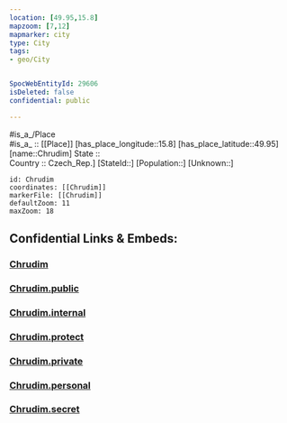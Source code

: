```yaml
---
location: [49.95,15.8] 
mapzoom: [7,12] 
mapmarker: city 
type: City
tags:
- geo/City


SpocWebEntityId: 29606
isDeleted: false
confidential: public

---
```

#is_a_/Place  
#is_a_ :: [[Place]] 
[has_place_longitude::15.8] 
[has_place_latitude::49.95] 
[name::Chrudim] 
State ::  
Country :: Czech_Rep.] 
[StateId::] 
[Population::] 
[Unknown::] 


```leaflet
id: Chrudim
coordinates: [[Chrudim]] 
markerFile: [[Chrudim]] 
defaultZoom: 11 
maxZoom: 18
```


## Confidential Links & Embeds: 

### [Chrudim](/_Standards/Earth/Continent/Europe/Europe~Central/Czech_Republic/regions~Czech_Republic/Pardubický/City/Chrudim.md) 

### [Chrudim.public](/_public/Earth/Continent/Europe/Europe~Central/Czech_Republic/regions~Czech_Republic/Pardubický/City/Chrudim.public.md) 

### [Chrudim.internal](/_internal/Earth/Continent/Europe/Europe~Central/Czech_Republic/regions~Czech_Republic/Pardubický/City/Chrudim.internal.md) 

### [Chrudim.protect](/_protect/Earth/Continent/Europe/Europe~Central/Czech_Republic/regions~Czech_Republic/Pardubický/City/Chrudim.protect.md) 

### [Chrudim.private](/_private/Earth/Continent/Europe/Europe~Central/Czech_Republic/regions~Czech_Republic/Pardubický/City/Chrudim.private.md) 

### [Chrudim.personal](/_personal/Earth/Continent/Europe/Europe~Central/Czech_Republic/regions~Czech_Republic/Pardubický/City/Chrudim.personal.md) 

### [Chrudim.secret](/_secret/Earth/Continent/Europe/Europe~Central/Czech_Republic/regions~Czech_Republic/Pardubický/City/Chrudim.secret.md)

